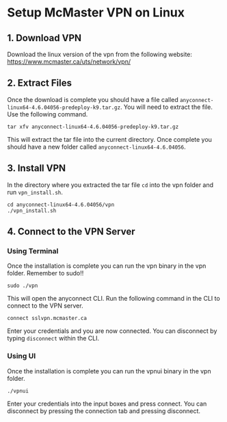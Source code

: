 # Setup McMaster VPN on Linux

## 1. Download VPN

Download the linux version of the vpn from the following website:
https://www.mcmaster.ca/uts/network/vpn/

## 2. Extract Files

Once the download is complete you should have a file called `anyconnect-linux64-4.6.04056-predeploy-k9.tar.gz`. You will need
to extract the file. Use the following command.

`tar xfv anyconnect-linux64-4.6.04056-predeploy-k9.tar.gz`

This will extract the tar file into the current directory. Once complete you should have a new folder called `anyconnect-linux64-4.6.04056`.

## 3. Install VPN

In the directory where you extracted the tar file `cd` into the vpn folder and run `vpn_install.sh`.

```
cd anyconnect-linux64-4.6.04056/vpn
./vpn_install.sh
```

## 4. Connect to the VPN Server

### Using Terminal

Once the installation is complete you can run the vpn binary in the vpn folder. Remember to sudo!!

```
sudo ./vpn
```

This will open the anyconnect CLI. Run the following command in the CLI to connect to the VPN server.

```
connect sslvpn.mcmaster.ca
```

Enter your credentials and you are now connected. You can disconnect by typing `disconnect` within the CLI.


### Using UI

Once the installation is complete you can run the vpnui binary in the vpn folder. 

```
./vpnui
```

Enter your credentials into the input boxes and press connect. You can disconnect by pressing the connection tab and pressing disconnect.
